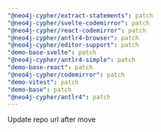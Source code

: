 ```yaml
---
"@neo4j-cypher/extract-statements": patch
"@neo4j-cypher/svelte-codemirror": patch
"@neo4j-cypher/react-codemirror": patch
"@neo4j-cypher/antlr4-browser": patch
"@neo4j-cypher/editor-support": patch
"demo-base-svelte": patch
"@neo4j-cypher/antlr4-simple": patch
"demo-base-react": patch
"@neo4j-cypher/codemirror": patch
"demo-vitest": patch
"demo-base": patch
"@neo4j-cypher/antlr4": patch
---
```


Update repo url after move
